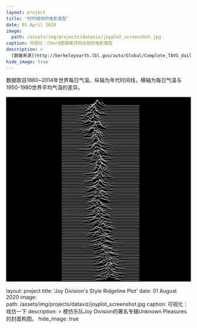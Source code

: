 ```yaml
---
layout: project
title: '时时相伴的电影类型'
date: 01 April 2020
image:  
  path: /assets/img/projects/dataviz/joyplot_screenshot.jpg
caption: 可视化：Chord图探索共同出现的电影类型
description: >
  [数据来源](http://berkeleyearth.lbl.gov/auto/Global/Complete_TAVG_daily.txt)
hide_image: true
---
```



数据取自1880~2014年世界每日气温。纵轴为年代时间线，横轴为每日气温与1950-1980世界平均气温的差异。
<br><br>
<img src="/assets/img/projects/dataviz/joyplot.png" alt="" />

layout: project
title: 'Joy Division's Style Ridgeline Plot'
date: 01 August 2020
image:  
  path: /assets/img/projects/dataviz/joyplot_screenshot.jpg
caption: 可视化：戏仿一下
description: >
  模仿乐队Joy Division的著名专辑Unknown Pleasures的封面构图。
hide_image: true

